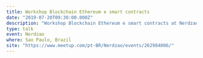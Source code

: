```yaml
---
title: Workshop Blockchain Ethereum e smart contracts
date: "2019-07-20T09:30:00.000Z"
description: "Workshop Blockchain Ethereum e smart contracts at Nerdzao in Sao Paulo, Brazil"
type: talk
event: Nerdzao
where: Sao Paulo, Brazil
site: "https://www.meetup.com/pt-BR/Nerdzao/events/262984006/"
---
```




